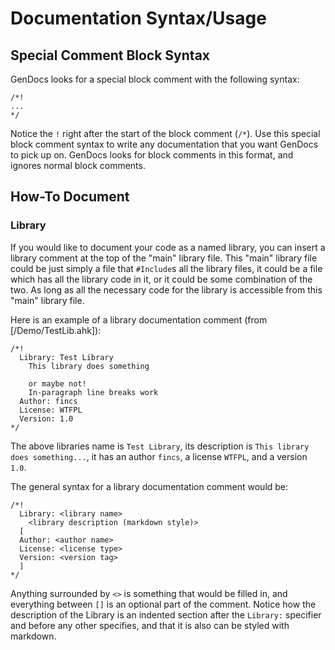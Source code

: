 Documentation Syntax/Usage
==========================

Special Comment Block Syntax
----------------------------

GenDocs looks for a special block comment with the following syntax:

```
/*!
...
*/
```

Notice the `!` right after the start of the block comment (`/*`). Use this special block comment syntax to write any documentation that you want GenDocs to pick up on. GenDocs looks for block comments in this format, and ignores normal block comments. 

How-To Document
---------------

### Library

If you would like to document your code as a named library, you can insert a library comment at the top of the "main" library file. This "main" library file could be just simply a file that `#Include`s all the library files, it could be a file which has all the library code in it, or it could be some combination of the two. As long as all the necessary code for the library is accessible from this "main" library file.

Here is an example of a library documentation comment (from [/Demo/TestLib.ahk]):

```
/*!
  Library: Test Library
    This library does something

    or maybe not!
    In-paragraph line breaks work
  Author: fincs
  License: WTFPL
  Version: 1.0
*/
```

The above libraries name is `Test Library`, its description is `This library does something...`, it has an author `fincs`, a license `WTFPL`, and a version `1.0`.

The general syntax for a library documentation comment would be:

```
/*!
  Library: <library name>
    <library description (markdown style)>
  [
  Author: <author name>
  License: <license type>
  Version: <version tag>
  ]
*/
```

Anything surrounded by `<>` is something that would be filled in, and everything between `[]` is an optional part of the comment. Notice how the description of the Library is an indented section after the `Library:` specifier and before any other specifies, and that it is also can be styled with markdown. 

